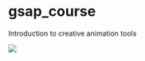 # gsap_course
Introduction to creative animation tools


[![](http://alessandrodev.com/imagens/Animation.gif)](http://alessandrodev.com/imagens/Animation.gif)
